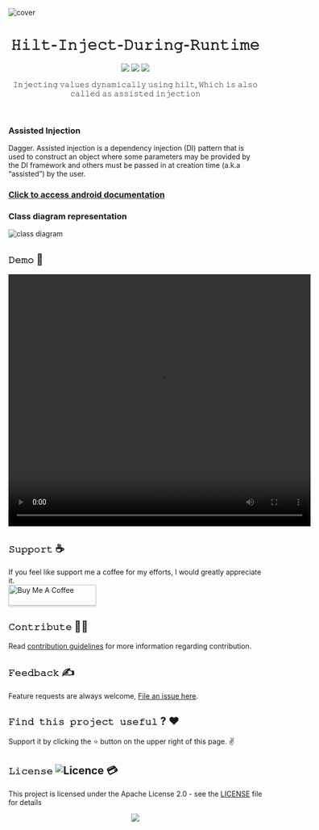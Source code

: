 ![cover](https://github.com/devrath/Hilt-Inject-During-Runtime/blob/main/assets/dagger_hilt.jpeg)

<h1 align="center">𝙷𝚒𝚕𝚝-𝙸𝚗𝚓𝚎𝚌𝚝-𝙳𝚞𝚛𝚒𝚗𝚐-𝚁𝚞𝚗𝚝𝚒𝚖𝚎</h1>
<p align="center">
<a><img src="https://img.shields.io/badge/Built%20Using-Kotlin-silver?style=for-the-badge&logo=kotlin"></a>
<a><img src="https://img.shields.io/badge/Built%20By-Android%20Studio-red?style=for-the-badge&logo=android%20studio"></a>  
<a><img src="https://img.shields.io/badge/Tool-Hilt-purple?style=for-the-badge&logo=elixir"></a>  
</p>

<p align="center">𝙸𝚗𝚓𝚎𝚌𝚝𝚒𝚗𝚐 𝚟𝚊𝚕𝚞𝚎𝚜 𝚍𝚢𝚗𝚊𝚖𝚒𝚌𝚊𝚕𝚕𝚢 𝚞𝚜𝚒𝚗𝚐 𝚑𝚒𝚕𝚝, 𝚆𝚑𝚒𝚌𝚑 𝚒𝚜 𝚊𝚕𝚜𝚘 𝚌𝚊𝚕𝚕𝚎𝚍 𝚊𝚜 𝚊𝚜𝚜𝚒𝚜𝚝𝚎𝚍 𝚒𝚗𝚓𝚎𝚌𝚝𝚒𝚘𝚗</p>
</br>


### Assisted Injection
Dagger. Assisted injection is a dependency injection (DI) pattern that is used to construct an object where some parameters may be provided by the DI framework and others must be passed in at creation time (a.k.a “assisted”) by the user.

### [Click to access android documentation](https://dagger.dev/dev-guide/assisted-injection.html)

### Class diagram representation
![class diagram](https://github.com/devrath/Hilt-Inject-During-Runtime/blob/main/assets/block_diagram.png)

## **`𝙳𝚎𝚖𝚘`** 🗼
<div align="center">
<video align="center" height="500" width="600" src="https://github.com/devrath/Hilt-Inject-During-Runtime/blob/main/assets/demo.gif"  alt="dev_logo"/>
</div>

## **`𝚂𝚞𝚙𝚙𝚘𝚛𝚝`** ☕
If you feel like support me a coffee for my efforts, I would greatly appreciate it.</br>
<a href="https://www.buymeacoffee.com/devrath" target="_blank"><img src="https://www.buymeacoffee.com/assets/img/custom_images/yellow_img.png" alt="Buy Me A Coffee" style="height: 41px !important;width: 174px !important;box-shadow: 0px 3px 2px 0px rgba(190, 190, 190, 0.5) !important;-webkit-box-shadow: 0px 3px 2px 0px rgba(190, 190, 190, 0.5) !important;" ></a>

## **`𝙲𝚘𝚗𝚝𝚛𝚒𝚋𝚞𝚝𝚎`** 🙋‍♂️
Read [contribution guidelines](CONTRIBUTING.md) for more information regarding contribution.

## **`𝙵𝚎𝚎𝚍𝚋𝚊𝚌𝚔`** ✍️ 
Feature requests are always welcome, [File an issue here](https://github.com/devrath/NoteApp/issues/new).

## **`𝙵𝚒𝚗𝚍 𝚝𝚑𝚒𝚜 𝚙𝚛𝚘𝚓𝚎𝚌𝚝 𝚞𝚜𝚎𝚏𝚞𝚕`** ? ❤️
Support it by clicking the ⭐ button on the upper right of this page. ✌️

## **`𝙻𝚒𝚌𝚎𝚗𝚜𝚎`** ![Licence](https://img.shields.io/github/license/google/docsy) :credit_card:
This project is licensed under the Apache License 2.0 - see the [LICENSE](https://github.com/devrath/NoteApp/blob/main/LICENSE) file for details


<p align="center">
<a><img src="https://forthebadge.com/images/badges/built-for-android.svg"></a>
</p>
